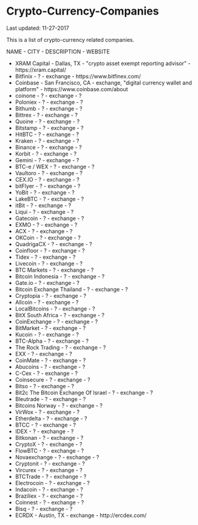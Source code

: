 # Crypto-Currency-Companies

Last updated: 11-27-2017

This is a list of crypto-currency related companies. 

NAME - CITY - DESCRIPTION - WEBSITE<br/>
<ul>
<li>XRAM Capital - Dallas, TX - "crypto asset exempt reporting advisor" - https://xram.capital/</li>
<li>Bitfinix - ? - exchange - https://www.bitfinex.com/</li>
<li>Coinbase - San Francisco, CA - exchange, "digital currency wallet and platform" - https://www.coinbase.com/about</li>
<li>coinone - ? - exchange - ?</li>
<li>Poloniex - ? - exchange - ?</li>
<li>Bithumb - ? - exchange - ?</li>
<li>Bittrex - ? - exchange - ?</li>
<li>Quoine - ? - exchange - ?</li>
<li>Bitstamp - ? - exchange - ?</li>
<li>HitBTC - ? - exchange - ?</li>
<li>Kraken - ? - exchange - ?</li>
<li>Binance - ? - exchange - ?</li>
<li>Korbit - ? - exchange - ?</li>
<li>Gemini - ? - exchange - ?</li>
<li>BTC-e / WEX - ? - exchange - ?</li>
<li>Vaultoro - ? - exchange - ?</li>
<li>CEX.IO - ? - exchange - ?</li>
<li>bitFlyer - ? - exchange - ?</li>
<li>YoBit - ? - exchange - ?</li>
<li>LakeBTC - ? - exchange - ?</li>
<li>itBit - ? - exchange - ?</li>
<li>Liqui - ? - exchange - ?</li>
<li>Gatecoin - ? - exchange - ?</li>
<li>EXMO - ? - exchange - ?</li>
<li>ACX - ? - exchange - ?</li>
<li>OKCoin - ? - exchange - ?</li>
<li>QuadrigaCX - ? - exchange - ?</li>
<li>Coinfloor - ? - exchange - ?</li>
<li>Tidex - ? - exchange - ?</li>
<li>Livecoin - ? - exchange - ?</li>
<li>BTC Markets - ? - exchange - ?</li>
<li>Bitcoin Indonesia - ? - exchange - ?</li>
<li>Gate.io - ? - exchange - ?</li>
<li>Bitcoin Exchange Thailand - ? - exchange - ?</li>
<li>Cryptopia - ? - exchange - ?</li>
<li>Allcoin - ? - exchange - ?</li>
<li>LocalBitcoins - ? - exchange - ?</li>
<li>BitX South Africa - ? - exchange - ?</li>
<li>CoinExchange - ? - exchange - ?</li>
<li>BitMarket - ? - exchange - ?</li>
<li>Kucoin - ? - exchange - ?</li>
<li>BTC-Alpha - ? - exchange - ?</li>
<li>The Rock Trading - ? - exchange - ?</li>
<li>EXX - ? - exchange - ?</li>
<li>CoinMate - ? - exchange - ?</li>
<li>Abucoins - ? - exchange - ?</li>
<li>C-Cex - ? - exchange - ?</li>
<li>Coinsecure - ? - exchange - ?</li>
<li>Bitso - ? - exchange - ?</li>
<li>Bit2c The Bitcoin Exchange Of Israel - ? - exchange - ?</li>
<li>Bleutrade - ? - exchange - ?</li>
<li>Bitcoins Norway - ? - exchange - ?</li>
<li>VirWox - ? - exchange - ?</li>
<li>Etherdelta - ? - exchange - ?</li>
<li>BTCC - ? - exchange - ?</li>
<li>IDEX - ? - exchange - ?</li>
<li>Bitkonan - ? - exchange - ?</li>
<li>CryptoX - ? - exchange - ?</li>
<li>FlowBTC - ? - exchange - ?</li>
<li>Novaexchange - ? - exchange - ?</li>
<li>Cryptonit - ? - exchange - ?</li>
<li>Vircurex - ? - exchange - ?</li>
<li>BTCTrade - ? - exchange - ?</li>
<li>Electrocoin - ? - exchange - ?</li>
<li>Indacoin - ? - exchange - ?</li>
<li>Braziliex - ? - exchange - ?</li>
<li>Coinnest - ? - exchange - ?</li>
<li>Bisq - ? - exchange - ?</li>
<li>ECRDX - Austin, TX - exchange - http://ercdex.com/</li>
</ul>
